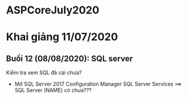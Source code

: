 ﻿# ASPCoreJuly2020

# Khai giảng 11/07/2020

## Buổi 12 (08/08/2020): SQL server

Kiểm tra xem SQL đã cài chưa?
* Mở SQL Server 2017 Configuration Manager
SQL Server Services 
==> SQL Server (NAME) có chưa???